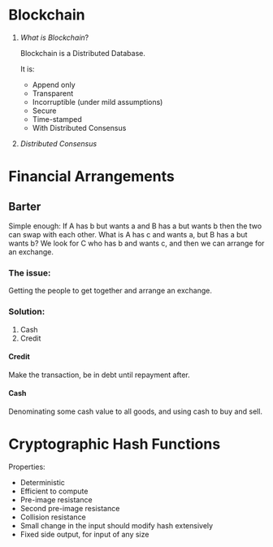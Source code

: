 Blockchain
==========

1. *What is Blockchain*?

    Blockchain is a Distributed Database.

    It is:
    - Append only
    - Transparent
    - Incorruptible (under mild assumptions)
    - Secure
    - Time-stamped
    - With Distributed Consensus

2. *Distributed Consensus* 


# Financial Arrangements

## Barter
Simple enough: If A has b but wants a and B has a but wants b then the two can swap with each other. What is A has c and wants a, but B has a but wants b? We look for C who has b and wants c, and then we can arrange for an exchange.

### The issue:
Getting the people to get together and arrange an exchange.

### Solution:

1. Cash
2. Credit

#### Credit

Make the transaction, be in debt until repayment after.

#### Cash

Denominating some cash value to all goods, and using cash to buy and sell.

# Cryptographic Hash Functions

Properties:

- Deterministic
- Efficient to compute
- Pre-image resistance
- Second pre-image resistance
- Collision resistance
- Small change in the input should modify hash extensively
- Fixed side output, for input of any size

